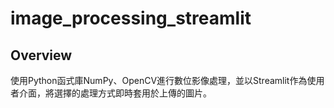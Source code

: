 # image_processing_streamlit
## Overview
使用Python函式庫NumPy、OpenCV進行數位影像處理，並以Streamlit作為使用者介面，將選擇的處理方式即時套用於上傳的圖片。
